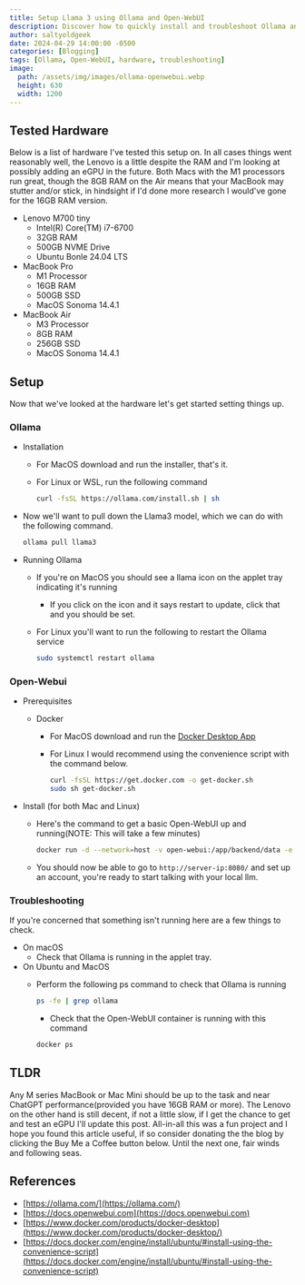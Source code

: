 ```yaml
---
title: Setup Llama 3 using Ollama and Open-WebUI
description: Discover how to quickly install and troubleshoot Ollama and Open-WebUI on MacOS and Linux with our detailed, practical guide.
author: saltyoldgeek
date: 2024-04-29 14:00:00 -0500
categories: [Blogging]
tags: [Ollama, Open-WebUI, hardware, troubleshooting]
image:
  path: /assets/img/images/ollama-openwebui.webp
  height: 630
  width: 1200
---
```


## Tested Hardware

Below is a list of hardware I've tested this setup on. In all cases things went reasonably well, the Lenovo is a little despite the RAM and I'm looking at possibly adding an eGPU in the future. Both Macs with the M1 processors run great, though the 8GB RAM on the Air means that your MacBook may stutter and/or stick, in hindsight if I'd done more research I would've gone for the 16GB RAM version.

- Lenovo M700 tiny
  - Intel(R) Core(TM) i7-6700
  - 32GB RAM
  - 500GB NVME Drive
  - Ubuntu Bonle 24.04 LTS
- MacBook Pro
  - M1 Processor
  - 16GB RAM
  - 500GB SSD
  - MacOS Sonoma 14.4.1
- MacBook Air
  - M3 Processor
  - 8GB RAM
  - 256GB SSD
  - MacOS Sonoma 14.4.1

## Setup

Now that we've looked at the hardware let's get started setting things up.

### Ollama

- Installation
  - For MacOS download and run the installer, that's it.
  - For Linux or WSL, run the following command

    ```bash
    curl -fsSL https://ollama.com/install.sh | sh
    ```

- Now we'll want to pull down the Llama3 model, which we can do with the following command.

  ```bash
  ollama pull llama3
  ```

- Running Ollama
  - If you're on MacOS you should see a llama icon on the applet tray indicating it's running
    - If you click on the icon and it says restart to update, click that and you should be set.
  - For Linux you'll want to run the following to restart the Ollama service

    ```bash
    sudo systemctl restart ollama
    ```

### Open-Webui

- Prerequisites
  - Docker
    - For MacOS download and run the [Docker Desktop App](https://www.docker.com/products/docker-desktop/)
    - For Linux I would recommend using the convenience script with the command below.

      ```bash
      curl -fsSL https://get.docker.com -o get-docker.sh
      sudo sh get-docker.sh
      ```

- Install (for both Mac and Linux)
  - Here's the command to get a basic Open-WebUI up and running(NOTE: This will take a few minutes)

    ```bash
    docker run -d --network=host -v open-webui:/app/backend/data -e OLLAMA_BASE_URL=http://127.0.0.1:11434 --name open-webui --restart always ghcr.io/open-webui/open-webui:main
    ```

  - You should now be able to go to ```http://server-ip:8080/``` and set up an account, you're ready to start talking with your local llm.

### Troubleshooting

If you're concerned that something isn't running here are a few things to check.

- On macOS
  - Check that Ollama is running in the applet tray.
- On Ubuntu and MacOS
  - Perform the following ps command to check that Ollama is running

    ```bash
    ps -fe | grep ollama
    ```

    - Check that the Open-WebUI container is running with this command

    ```bash
    docker ps
    ```

## TLDR

Any M series MacBook or Mac Mini should be up to the task and near ChatGPT performance(provided you have 16GB RAM or more). The Lenovo on the other hand is still decent, if not a little slow, if I get the chance to get and test an eGPU I'll update this post. All-in-all this was a fun project and I hope you found this article useful, if so consider donating the the blog by clicking the Buy Me a Coffee button below. Until the next one, fair winds and following seas.

## References

- [https://ollama.com/](https://ollama.com/)
- [https://docs.openwebui.com](https://docs.openwebui.com)
- [https://www.docker.com/products/docker-desktop](https://www.docker.com/products/docker-desktop/)
- [https://docs.docker.com/engine/install/ubuntu/#install-using-the-convenience-script](https://docs.docker.com/engine/install/ubuntu/#install-using-the-convenience-script)
